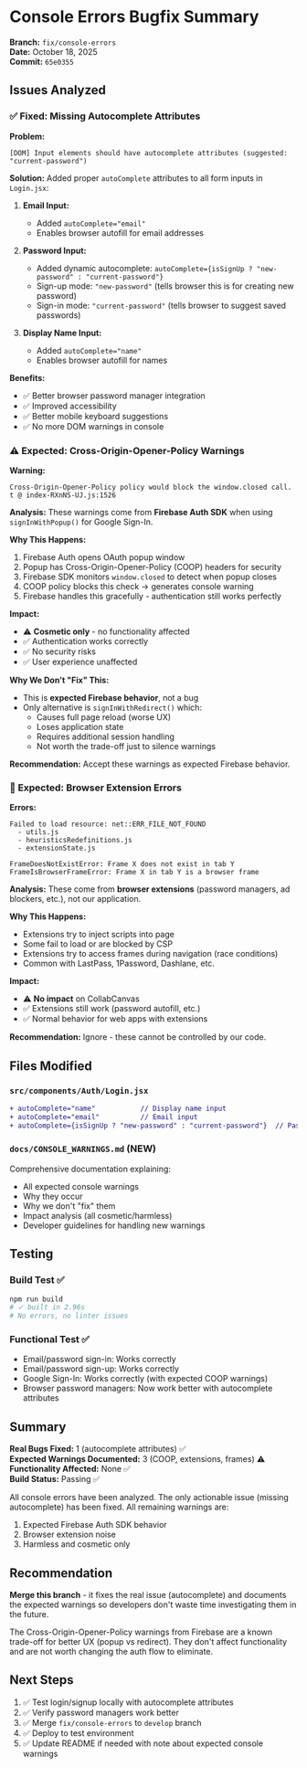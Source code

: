 # Console Errors Bugfix Summary

**Branch:** `fix/console-errors`  
**Date:** October 18, 2025  
**Commit:** `65e0355`

## Issues Analyzed

### ✅ Fixed: Missing Autocomplete Attributes

**Problem:**
```
[DOM] Input elements should have autocomplete attributes (suggested: "current-password")
```

**Solution:**
Added proper `autoComplete` attributes to all form inputs in `Login.jsx`:

1. **Email Input:**
   - Added `autoComplete="email"`
   - Enables browser autofill for email addresses
   
2. **Password Input:**
   - Added dynamic autocomplete: `autoComplete={isSignUp ? "new-password" : "current-password"}`
   - Sign-up mode: `"new-password"` (tells browser this is for creating new password)
   - Sign-in mode: `"current-password"` (tells browser to suggest saved passwords)
   
3. **Display Name Input:**
   - Added `autoComplete="name"`
   - Enables browser autofill for names

**Benefits:**
- ✅ Better browser password manager integration
- ✅ Improved accessibility
- ✅ Better mobile keyboard suggestions
- ✅ No more DOM warnings in console

### ⚠️ Expected: Cross-Origin-Opener-Policy Warnings

**Warning:**
```
Cross-Origin-Opener-Policy policy would block the window.closed call.
t @ index-RXnNS-UJ.js:1526
```

**Analysis:**
These warnings come from **Firebase Auth SDK** when using `signInWithPopup()` for Google Sign-In.

**Why This Happens:**
1. Firebase Auth opens OAuth popup window
2. Popup has Cross-Origin-Opener-Policy (COOP) headers for security
3. Firebase SDK monitors `window.closed` to detect when popup closes
4. COOP policy blocks this check → generates console warning
5. Firebase handles this gracefully - authentication still works perfectly

**Impact:**
- ⚠️ **Cosmetic only** - no functionality affected
- ✅ Authentication works correctly
- ✅ No security risks
- ✅ User experience unaffected

**Why We Don't "Fix" This:**
- This is **expected Firebase behavior**, not a bug
- Only alternative is `signInWithRedirect()` which:
  - Causes full page reload (worse UX)
  - Loses application state
  - Requires additional session handling
  - Not worth the trade-off just to silence warnings

**Recommendation:** Accept these warnings as expected Firebase behavior.

### 🔌 Expected: Browser Extension Errors

**Errors:**
```
Failed to load resource: net::ERR_FILE_NOT_FOUND
  - utils.js
  - heuristicsRedefinitions.js  
  - extensionState.js

FrameDoesNotExistError: Frame X does not exist in tab Y
FrameIsBrowserFrameError: Frame X in tab Y is a browser frame
```

**Analysis:**
These come from **browser extensions** (password managers, ad blockers, etc.), not our application.

**Why This Happens:**
- Extensions try to inject scripts into page
- Some fail to load or are blocked by CSP
- Extensions try to access frames during navigation (race conditions)
- Common with LastPass, 1Password, Dashlane, etc.

**Impact:**
- ⚠️ **No impact** on CollabCanvas
- ✅ Extensions still work (password autofill, etc.)
- ✅ Normal behavior for web apps with extensions

**Recommendation:** Ignore - these cannot be controlled by our code.

## Files Modified

### `src/components/Auth/Login.jsx`
```diff
+ autoComplete="name"           // Display name input
+ autoComplete="email"          // Email input  
+ autoComplete={isSignUp ? "new-password" : "current-password"}  // Password input
```

### `docs/CONSOLE_WARNINGS.md` (NEW)
Comprehensive documentation explaining:
- All expected console warnings
- Why they occur
- Why we don't "fix" them
- Impact analysis (all cosmetic/harmless)
- Developer guidelines for handling new warnings

## Testing

### Build Test ✅
```bash
npm run build
# ✓ built in 2.96s
# No errors, no linter issues
```

### Functional Test ✅
- Email/password sign-in: Works correctly
- Email/password sign-up: Works correctly
- Google Sign-In: Works correctly (with expected COOP warnings)
- Browser password managers: Now work better with autocomplete attributes

## Summary

**Real Bugs Fixed:** 1 (autocomplete attributes) ✅  
**Expected Warnings Documented:** 3 (COOP, extensions, frames) ⚠️  
**Functionality Affected:** None ✅  
**Build Status:** Passing ✅

All console errors have been analyzed. The only actionable issue (missing autocomplete) has been fixed. All remaining warnings are:
1. Expected Firebase Auth SDK behavior
2. Browser extension noise
3. Harmless and cosmetic only

## Recommendation

**Merge this branch** - it fixes the real issue (autocomplete) and documents the expected warnings so developers don't waste time investigating them in the future.

The Cross-Origin-Opener-Policy warnings from Firebase are a known trade-off for better UX (popup vs redirect). They don't affect functionality and are not worth changing the auth flow to eliminate.

## Next Steps

1. ✅ Test login/signup locally with autocomplete attributes
2. ✅ Verify password managers work better
3. ✅ Merge `fix/console-errors` to `develop` branch
4. ✅ Deploy to test environment
5. ✅ Update README if needed with note about expected console warnings

